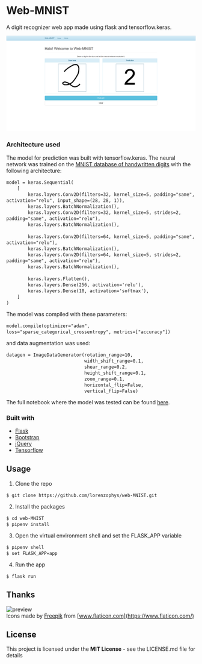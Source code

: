 # Web-MNIST
A digit recognizer web app made using flask and tensorflow.keras.

![preview](./static/preview.png)

### Architecture used

The model for prediction was built with tensorflow.keras.
The neural network was trained on the [MNIST database of handwritten digits](http://yann.lecun.com/exdb/mnist/)
with the following architecture:
```
model = keras.Sequential(
    [
        keras.layers.Conv2D(filters=32, kernel_size=5, padding="same", activation="relu", input_shape=(28, 28, 1)),
        keras.layers.BatchNormalization(),
        keras.layers.Conv2D(filters=32, kernel_size=5, strides=2, padding="same", activation="relu"),
        keras.layers.BatchNormalization(),
        
        keras.layers.Conv2D(filters=64, kernel_size=5, padding="same", activation="relu"),
        keras.layers.BatchNormalization(),
        keras.layers.Conv2D(filters=64, kernel_size=5, strides=2, padding="same", activation="relu"),
        keras.layers.BatchNormalization(),
        
        keras.layers.Flatten(),
        keras.layers.Dense(256, activation='relu'),
        keras.layers.Dense(10, activation='softmax'),
    ]
)
```
The model was compiled with these parameters:

```
model.compile(optimizer="adam", loss="sparse_categorical_crossentropy", metrics=["accuracy"])
```
and data augmentation was used:

```
datagen = ImageDataGenerator(rotation_range=10,
                             width_shift_range=0.1,
                             shear_range=0.2,
                             height_shift_range=0.1,
                             zoom_range=0.1,
                             horizontal_flip=False,
                             vertical_flip=False)
```

The full notebook where the model was tested can be found [here](https://github.com/lorenzophys/deep-learning-playground/blob/main/MNIST_handwritten_digits/MNIST_digit_CNN_data_augmentation.ipynb).
### Built with

* [Flask](https://flask.palletsprojects.com/)  
* [Bootstrap](https://getbootstrap.com/)   
* [jQuery](https://jquery.com/)  
* [Tensorflow](https://www.tensorflow.org/)

## Usage

1. Clone the repo
```console
$ git clone https://github.com/lorenzophys/web-MNIST.git
```

2. Install the packages
```console
$ cd web-MNIST
$ pipenv install
```

3. Open the virtual environment shell and set the FLASK_APP variable
```console
$ pipenv shell
$ set FLASK_APP=app
```

4. Run the app
```console
$ flask run
```

## Thanks
![preview](./static/favicon.ico)  
Icons made by [Freepik](http://www.freepik.com/) from [www.flaticon.com](https://www.flaticon.com/)

## License
This project is licensed under the **MIT License** - see the LICENSE.md file for details
